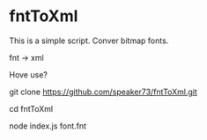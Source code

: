 # fntToXml
This is a simple script.
Conver bitmap fonts.

fnt -> xml

Hove use?

git clone https://github.com/speaker73/fntToXml.git

cd fntToXml


node index.js font.fnt




